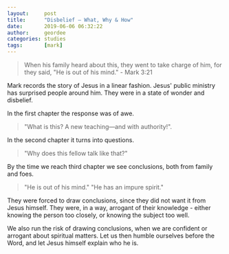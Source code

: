 ```yaml
---
layout:     post
title:      "Disbelief – What, Why & How"
date:       2019-06-06 06:32:22
author:     geordee
categories: studies
tags:       [mark]
---
```


> When his family heard about this, they went to take charge of him, for they said, "He is out of his mind." - Mark 3:21

Mark records the story of Jesus in a linear fashion. Jesus' public ministry has surprised people around him. They were in a state of wonder and disbelief.

In the first chapter the response was of awe.

> "What is this? A new teaching—and with authority!".

In the second chapter it turns into questions.

> "Why does this fellow talk like that?"

By the time we reach third chapter we see conclusions, both from family and foes.

> "He is out of his mind."
> "He has an impure spirit."

They were forced to draw conclusions, since they did not want it from Jesus himself. They were, in a way, arrogant of their knowledge - either knowing the person too closely, or knowing the subject too well.

We also run the risk of drawing conclusions, when we are confident or arrogant about spiritual matters. Let us then humble ourselves before the Word, and let Jesus himself explain who he is.
